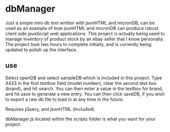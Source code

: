 # dbManager
Just a simple mini db tool written with jsonHTML and micronDB, can be used as an example of how jsonHTML and micronDB can produce robust client side javaScript web applications. This project is actually being used to manage inventory of product stock by an ebay seller that I know personally. The project took two hours to complete initially, and is currently being updated to polish up the interface. 

use
---

Select openDB and select sampleDB which is included in this project. Type 4433 in the first textbox field (model number), clear the second text box (brand), and hit search. You can then enter a value in the textbox for brand, and hit save to generate a new entry. You can then click saveDB, if you wish to export a raw db file to load in at any time in the future.

Requires jQuery, and jsonHTML (included).

dbManager.js located within the scripts folder is what you want for your project.

